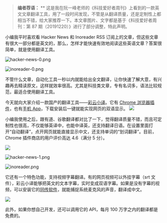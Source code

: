 > **编者荐语：**
> \*\*
> 这是我在阮一峰老师的《科技爱好者周刊》上看到的一款英文文章翻译工具，用了一段时间发现，不管是从翻译质量，还是定制性上都相当不错，给大家推荐一下。本文章图片、文字都是基于《科技爱好者周刊：第 87 期（20191220）》进行了部分调整，特此声明。

小编我平时喜欢看 Hacker News 和 Inoreader RSS 订阅上的文章，但这些文章有很大一部分都是英文的，那么，怎样才能快速有效地阅读这些英语文章？答案很简单，就是使用翻译工具。

![hacker-news-0.png](https://shub-1251708715.cos.ap-guangzhou.myqcloud.com/elog-docs-images/FjPLLKM4DVJP3epcR_OqB63TZy0g.png)

![inoreader-0.png](https://shub-1251708715.cos.ap-guangzhou.myqcloud.com/elog-docs-images/FmwsjYfyEQcZiVh-0F6gqvtT6E-K.png)

不管什么文章，自动化工具一秒以内就能给出全文翻译，让你快速了解大意，有兴趣再去精读原文，这样就效率很高。尤其是科技类文章，专有名词多，语法比较规范，最适合使用翻译工具。

今天就向大家介绍一款国产的翻译工具——[彩云小译](https://fanyi.caiyunapp.com/#/web)。它有 [Chrome 浏览器插件](https://fanyi.caiyunapp.com/#/web)，也有[手机 App](https://fanyi.caiyunapp.com/#/app)，下载安装后一键就能实现网页的双语显示。
![](https://shub-1251708715.cos.ap-guangzhou.myqcloud.com/elog-docs-images/FseGxgnDEgstOhegmF0cSfEkE6Eh.jpeg)

小编我使用之后，跟有道、谷歌翻译都对比了一下，觉得翻译质量不错，而且可定制性也很高，不仅能够英译中，也能中译英，还支持翻译日语。在设置里面打开“自动翻译”，点开网页就能直接显示中文，还支持单词的“划词翻译”。目前，Chrome 插件商店的用户评价高达 4.6（满分 5 分）。

![](https://shub-1251708715.cos.ap-guangzhou.myqcloud.com/elog-docs-images/FlMsSLSQdm0M7RMvqLQ0X3jXSuyh.jpeg)

![hacker-news-1.png](https://shub-1251708715.cos.ap-guangzhou.myqcloud.com/elog-docs-images/FgWtpbbjuSorzy9nZAQ4x2equD9X.png)

![inoreader.png](https://shub-1251708715.cos.ap-guangzhou.myqcloud.com/elog-docs-images/FlDE5vrEApKjx0bk8t9EsHIDSb-h.png)

它还有一个特色功能，支持视频字幕翻译。有的网页视频可以外挂字幕（srt 文件），彩云小译能够把英文的文本字幕，实时变成双语字幕。如果是没有字幕的视频，可以安装它的[同传软件](https://www.caiyunapp.com/interpretation/)，就能捕捉系统麦克风的声音，翻译成中文。

![](https://shub-1251708715.cos.ap-guangzhou.myqcloud.com/elog-docs-images/Fm6DN4WPFE5GPyAIbCp8CbrMkI-g.jpeg)

此外，如果你想自己开发，还可以调用它的 API，每月 100 万字之内的翻译都是免费的。
